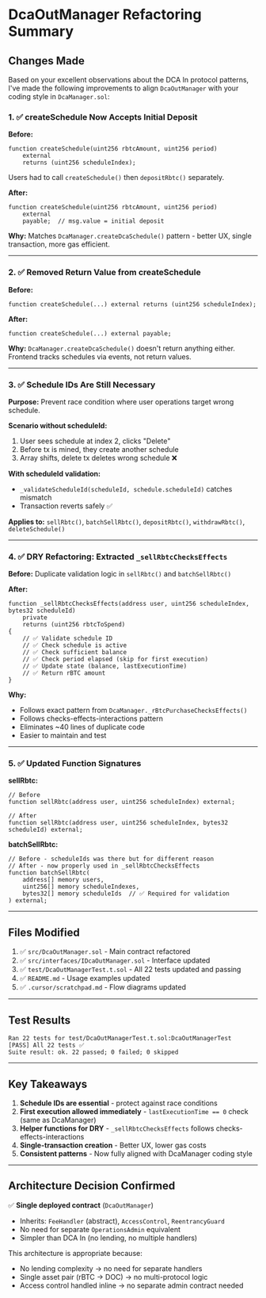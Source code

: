 # DcaOutManager Refactoring Summary

## Changes Made

Based on your excellent observations about the DCA In protocol patterns, I've made the following improvements to align `DcaOutManager` with your coding style in `DcaManager.sol`:

### 1. ✅ **createSchedule Now Accepts Initial Deposit**

**Before:**
```solidity
function createSchedule(uint256 rbtcAmount, uint256 period) 
    external 
    returns (uint256 scheduleIndex);
```
Users had to call `createSchedule()` then `depositRbtc()` separately.

**After:**
```solidity
function createSchedule(uint256 rbtcAmount, uint256 period) 
    external 
    payable;  // msg.value = initial deposit
```

**Why:** Matches `DcaManager.createDcaSchedule()` pattern - better UX, single transaction, more gas efficient.

---

### 2. ✅ **Removed Return Value from createSchedule**

**Before:**
```solidity
function createSchedule(...) external returns (uint256 scheduleIndex);
```

**After:**
```solidity
function createSchedule(...) external payable;
```

**Why:** `DcaManager.createDcaSchedule()` doesn't return anything either. Frontend tracks schedules via events, not return values.

---

### 3. ✅ **Schedule IDs Are Still Necessary**

**Purpose:** Prevent race condition where user operations target wrong schedule.

**Scenario without scheduleId:**
1. User sees schedule at index 2, clicks "Delete"
2. Before tx is mined, they create another schedule
3. Array shifts, delete tx deletes wrong schedule ❌

**With scheduleId validation:**
- `_validateScheduleId(scheduleId, schedule.scheduleId)` catches mismatch
- Transaction reverts safely ✅

**Applies to:** `sellRbtc()`, `batchSellRbtc()`, `depositRbtc()`, `withdrawRbtc()`, `deleteSchedule()`

---

### 4. ✅ **DRY Refactoring: Extracted `_sellRbtcChecksEffects`**

**Before:** Duplicate validation logic in `sellRbtc()` and `batchSellRbtc()`

**After:**
```solidity
function _sellRbtcChecksEffects(address user, uint256 scheduleIndex, bytes32 scheduleId)
    private
    returns (uint256 rbtcToSpend)
{
    // ✅ Validate schedule ID
    // ✅ Check schedule is active
    // ✅ Check sufficient balance
    // ✅ Check period elapsed (skip for first execution)
    // ✅ Update state (balance, lastExecutionTime)
    // ✅ Return rBTC amount
}
```

**Why:** 
- Follows exact pattern from `DcaManager._rBtcPurchaseChecksEffects()`
- Follows checks-effects-interactions pattern
- Eliminates ~40 lines of duplicate code
- Easier to maintain and test

---

### 5. ✅ **Updated Function Signatures**

**sellRbtc:**
```solidity
// Before
function sellRbtc(address user, uint256 scheduleIndex) external;

// After
function sellRbtc(address user, uint256 scheduleIndex, bytes32 scheduleId) external;
```

**batchSellRbtc:**
```solidity
// Before - scheduleIds was there but for different reason
// After - now properly used in _sellRbtcChecksEffects
function batchSellRbtc(
    address[] memory users,
    uint256[] memory scheduleIndexes,
    bytes32[] memory scheduleIds  // ✅ Required for validation
) external;
```

---

## Files Modified

1. ✅ `src/DcaOutManager.sol` - Main contract refactored
2. ✅ `src/interfaces/IDcaOutManager.sol` - Interface updated
3. ✅ `test/DcaOutManagerTest.t.sol` - All 22 tests updated and passing
4. ✅ `README.md` - Usage examples updated
5. ✅ `.cursor/scratchpad.md` - Flow diagrams updated

---

## Test Results

```
Ran 22 tests for test/DcaOutManagerTest.t.sol:DcaOutManagerTest
[PASS] All 22 tests ✅
Suite result: ok. 22 passed; 0 failed; 0 skipped
```

---

## Key Takeaways

1. **Schedule IDs are essential** - protect against race conditions
2. **First execution allowed immediately** - `lastExecutionTime == 0` check (same as DcaManager)
3. **Helper functions for DRY** - `_sellRbtcChecksEffects` follows checks-effects-interactions
4. **Single-transaction creation** - Better UX, lower gas costs
5. **Consistent patterns** - Now fully aligned with DcaManager coding style

---

## Architecture Decision Confirmed

✅ **Single deployed contract** (`DcaOutManager`) 
- Inherits: `FeeHandler` (abstract), `AccessControl`, `ReentrancyGuard`
- No need for separate `OperationsAdmin` equivalent
- Simpler than DCA In (no lending, no multiple handlers)

This architecture is appropriate because:
- No lending complexity → no need for separate handlers
- Single asset pair (rBTC → DOC) → no multi-protocol logic
- Access control handled inline → no separate admin contract needed

